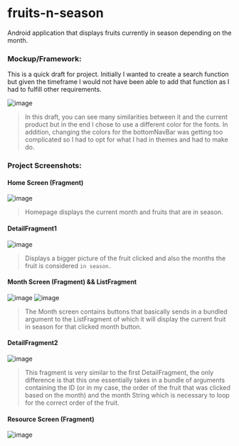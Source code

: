 # fruits-n-season
Android application that displays fruits currently in season depending on the month.


### Mockup/Framework:
This is a quick draft for project. Initially I wanted to create a search function 
but given the timeframe I would not have been able to add that function as I had to fulfill other requirements.


![image](https://user-images.githubusercontent.com/64164615/155824995-84ad83d2-1244-4ec5-8140-29df7014fef2.png)
>In this draft, you can see many similarities between it and the current product but in the end I chose to use a different color for the fonts. In addition,
>changing the colors for the bottomNavBar was getting too complicated so I had to opt for what I had in themes and had to make do.

### Project Screenshots:

#### Home Screen (Fragment)
![image](https://user-images.githubusercontent.com/64164615/155825163-e7289b87-8e2b-41db-81a9-6dea133d3820.png)
> Homepage displays the current month and fruits that are in season.

#### DetailFragment1
![image](https://user-images.githubusercontent.com/64164615/155825317-ab85cfb3-06d9-4791-97fd-53903c648bce.png)
> Displays a bigger picture of the fruit clicked and also the months the fruit is considered `in season.`


#### Month Screen (Fragment) && ListFragment
![image](https://user-images.githubusercontent.com/64164615/155825354-238df90f-0a58-4c31-a073-5f5f2f42e8f9.png)
![image](https://user-images.githubusercontent.com/64164615/155825367-10e52053-15ff-4c02-b0ac-ea0df0c4650b.png)
> The Month screen contains buttons that basically sends in a bundled argument to the ListFragment of which it will display the current fruit in season for that clicked month button.

#### DetailFragment2
![image](https://user-images.githubusercontent.com/64164615/155825428-f7a94c7f-df22-4a54-93c9-17ae79350f4c.png)
> This fragment is very similar to the first DetailFragment, the only difference is that this one essentially takes in a bundle of arguments containing
> the ID (or in my case, the order of the fruit that was clicked based on the month) and the month String which is necessary to loop for the correct order of the fruit.

#### Resource Screen (Fragment)
![image](https://user-images.githubusercontent.com/64164615/155825441-f5b51faf-9868-4b82-9e79-4a59816923f1.png)
